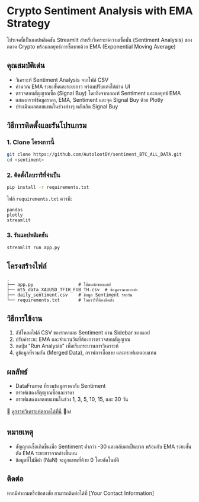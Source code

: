 # Crypto Sentiment Analysis with EMA Strategy

โปรเจคนี้เป็นแอปพลิเคชัน Streamlit สำหรับวิเคราะห์ความเชื่อมั่น (Sentiment Analysis) ของตลาด Crypto พร้อมกลยุทธ์การซื้อขายด้วย EMA (Exponential Moving Average)

## คุณสมบัติเด่น
- วิเคราะห์ Sentiment Analysis จากไฟล์ CSV
- คำนวณ EMA ระยะสั้นและระยะยาว พร้อมปรับแต่งได้ผ่าน UI
- ตรวจสอบสัญญาณซื้อ (Signal Buy) โดยอิงจากเกณฑ์ Sentiment และกลยุทธ์ EMA
- แสดงกราฟข้อมูลราคา, EMA, Sentiment และจุด Signal Buy ด้วย Plotly
- ประเมินผลตอบแทนในช่วงต่างๆ หลังเกิด Signal Buy

## วิธีการติดตั้งและรันโปรแกรม

### 1. Clone โครงการนี้
```bash
git clone https://github.com/AutolootDY/sentiment_BTC_ALL_DATA.git
cd <sentiment>
```

### 2. ติดตั้งไลบรารีที่จำเป็น
```bash
pip install -r requirements.txt
```

ไฟล์ `requirements.txt` ควรมี:
```
pandas
plotly
streamlit
```

### 3. รันแอปพลิเคชัน
```bash
streamlit run app.py
```

## โครงสร้างไฟล์
```
.
├── app.py                 # โค้ดหลักของแอป
├── mt5_data_XAUUSD_TF1H_FUB_TH.csv  # ข้อมูลราคาทองคำ
├── daily_sentiment.csv    # ข้อมูล Sentiment รายวัน
└── requirements.txt       # ไลบรารีที่ต้องติดตั้ง
```

## วิธีการใช้งาน
1. อัปโหลดไฟล์ CSV ของราคาและ Sentiment ผ่าน Sidebar ของแอป
2. ปรับค่าระยะ EMA และจำนวนวันที่ต้องการตรวจสอบสัญญาณ
3. กดปุ่ม "Run Analysis" เพื่อเริ่มกระบวนการวิเคราะห์
4. ดูข้อมูลที่รวมกัน (Merged Data), กราฟการซื้อขาย และกราฟผลตอบแทน

## ผลลัพธ์
- DataFrame ที่รวมข้อมูลราคากับ Sentiment
- กราฟแสดงสัญญาณซื้อและราคา
- กราฟแสดงผลตอบแทนในช่วง 1, 3, 5, 10, 15, และ 30 วัน

🔗 [ดูกราฟวิเคราะห์ตลาดได้ที่นี่](https://sentimentbtcalldata-hz8scocudczrvkx3mvkcmb.streamlit.app/) 🚀📊



## หมายเหตุ
- สัญญาณซื้อเกิดขึ้นเมื่อ Sentiment ต่ำกว่า -30 และกลับมาเป็นบวก พร้อมกับ EMA ระยะสั้นตัด EMA ระยะยาวจากล่างขึ้นบน
- ข้อมูลที่ไม่มีค่า (NaN) จะถูกแทนที่ด้วย 0 โดยอัตโนมัติ

## ติดต่อ
หากมีคำถามหรือข้อสงสัย สามารถติดต่อได้ที่ [Your Contact Information]

